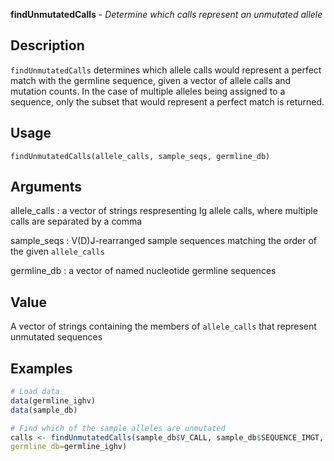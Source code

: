 





**findUnmutatedCalls** - *Determine which calls represent an unmutated allele*

Description
--------------------

`findUnmutatedCalls` determines which allele calls would represent a 
perfect match with the germline sequence, given a vector of allele calls and
mutation counts. In the case of multiple alleles being assigned to a
sequence, only the subset that would represent a perfect match is returned.


Usage
--------------------
```
findUnmutatedCalls(allele_calls, sample_seqs, germline_db)
```

Arguments
-------------------

allele_calls
:   a vector of strings respresenting Ig allele calls,
where multiple calls are separated by a comma

sample_seqs
:   V(D)J-rearranged sample sequences matching the order
of the given `allele_calls`

germline_db
:   a vector of named nucleotide germline sequences




Value
-------------------

A vector of strings containing the members of `allele_calls`
that represent unmutated sequences



Examples
-------------------

```R
# Load data
data(germline_ighv)
data(sample_db)

# Find which of the sample alleles are unmutated
calls <- findUnmutatedCalls(sample_db$V_CALL, sample_db$SEQUENCE_IMGT, 
germline_db=germline_ighv)
```




